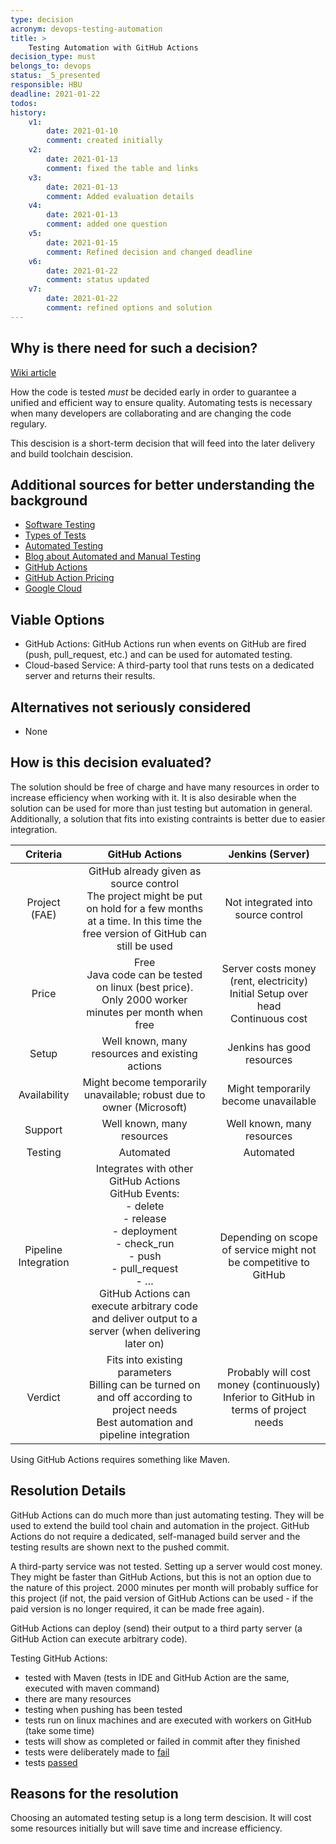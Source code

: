 ```yaml
---
type: decision
acronym: devops-testing-automation
title: >
    Testing Automation with GitHub Actions
decision_type: must
belongs_to: devops
status: _5_presented
responsible: HBU
deadline: 2021-01-22
todos:
history:
    v1:
        date: 2021-01-10
        comment: created initially
    v2:
        date: 2021-01-13
        comment: fixed the table and links
    v3:
        date: 2021-01-13
        comment: Added evaluation details
    v4:
        date: 2021-01-13
        comment: added one question
    v5:
        date: 2021-01-15
        comment: Refined decision and changed deadline
    v6: 
        date: 2021-01-22
        comment: status updated
    v7:
        date: 2021-01-22
        comment: refined options and solution
---
```


## Why is there need for such a decision?

[Wiki article](https://github.com/EVATool/evatool-backend/wiki/DevOps-Testing-Automation-with-GitHub-Actions)

How the code is tested *must* be decided early in order to guarantee a unified and efficient way to ensure quality. 
Automating tests is necessary when many developers are collaborating and are changing the code regulary.

This descision is a short-term decision that will feed into the later delivery and build toolchain descision.

## Additional sources for better understanding the background

- [Software Testing](https://en.wikipedia.org/wiki/Software_testing)
- [Types of Tests](https://www.atlassian.com/continuous-delivery/software-testing/types-of-software-testing)
- [Automated Testing](https://en.wikipedia.org/wiki/Test_automation)
- [Blog about Automated and Manual Testing](https://www.perfecto.io/blog/automated-testing-vs-manual-testing-vs-continuous-testing)
- [GitHub Actions](https://docs.github.com/en/free-pro-team@latest/actions)
- [GitHub Action Pricing](https://docs.github.com/en/github/setting-up-and-managing-billing-and-payments-on-github/about-billing-for-github-actions)
- [Google Cloud](https://cloud.google.com/solutions/devops/devops-tech-test-automation)

## Viable Options

- GitHub Actions: GitHub Actions run when events on GitHub are fired (push, pull_request, etc.) and can be used for automated testing.
- Cloud-based Service: A third-party tool that runs tests on a dedicated server and returns their results.

## Alternatives not seriously considered

- None

## How is this decision evaluated?

The solution should be free of charge and have many resources in order to increase efficiency when working with it.
It is also desirable when the solution can be used for more than just testing but automation in general.
Additionally, a solution that fits into existing contraints is better due to easier integration.


| Criteria | GitHub Actions | Jenkins (Server) |
|:-:|:-:|:-:|
| Project (FAE) | GitHub already given as source control<br>The project might be put on hold for a few months at a time. In this time the free version of GitHub can still be used | Not integrated into source control |
| Price | Free<br>Java code can be tested on linux (best price).<br>Only 2000 worker minutes per month when free | Server costs money (rent, electricity)<br>Initial Setup over head<br>Continuous cost |
| Setup | Well known, many resources and existing actions | Jenkins has good resources |
| Availability | Might become temporarily unavailable; robust due to owner (Microsoft) | Might temporarily become unavailable |
| Support | Well known, many resources | Well known, many resources |
| Testing | Automated | Automated |
| Pipeline Integration | Integrates with other GitHub Actions<br>GitHub Events:<br>- delete<br>- release<br>- deployment<br>- check_run<br>- push<br>- pull_request<br>- …<br>GitHub Actions can execute arbitrary code and deliver output to a server (when delivering later on) | Depending on scope of service might not be competitive to GitHub |
| Verdict | Fits into existing parameters<br>Billing can be turned on and off according to project needs<br>Best automation and pipeline integration | Probably will cost money (continuously)<br>Inferior to GitHub in terms of project needs |


Using GitHub Actions requires something like Maven.

## Resolution Details

GitHub Actions can do much more than just automating testing. They will be used to extend the build tool chain
and automation in the project. GitHub Actions do not require a dedicated, self-managed build server and the testing results
are shown next to the pushed commit.

A third-party service was not tested. Setting up a server would cost money. They might be faster than GitHub Actions,
but this is not an option due to the nature of this project. 2000 minutes per month will probably suffice for this project
(if not, the paid version of GitHub Actions can be used - if the paid version is no longer required, it can be made 
free again).

GitHub Actions can deploy (send) their output to a third party server (a GitHub Action can execute arbitrary code).

Testing GitHub Actions:
- tested with Maven (tests in IDE and GitHub Action are the same, executed with maven command)
- there are many resources
- testing when pushing has been tested
- tests run on linux machines and are executed with workers on GitHub (take some time)
- tests will show as completed or failed in commit after they finished
- tests were deliberately made to [fail](https://github.com/EVATool/evatool-backend/commit/778701438ea4561a196e56ba5979425827217a56)
- tests [passed](https://github.com/EVATool/evatool-backend/commit/8c74f36e9c2acf4b752ee79654b229207767af68)

## Reasons for the resolution

Choosing an automated testing setup is a long term descision. It will cost some resources initially but will
save time and increase efficiency.
